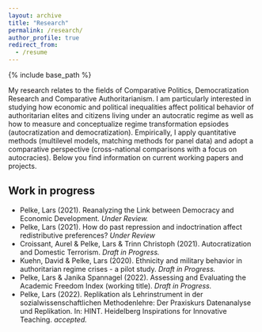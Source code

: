 ```yaml
---
layout: archive
title: "Research"
permalink: /research/
author_profile: true
redirect_from:
  - /resume
---
```


{% include base_path %}

My research relates to the fields of Comparative Politics, Democratization Research and Comparative Authoritarianism. I am particularly interested in studying how economic and political inequalities affect political behavior of authoritarian elites and citizens living under an autocratic regime as well as how to measure and conceptualize regime transformation epsiodes (autocratization and democratization). Empirically, I apply quantitative methods (multilevel models, matching methods for panel data) and adopt a comparative perspective (cross-national comparisons with a focus on autocracies). Below you find information on current working papers and projects.  

Work in progress
------

*  Pelke, Lars (2021). Reanalyzing the Link between Democracy and Economic Development. *Under Review.* 
*  Pelke, Lars (2021). How do past repression and indoctrination affect redistributive preferences? *Under Review*
*  Croissant, Aurel & Pelke, Lars & Trinn Christoph (2021). Autocratization and Domestic Terrorism. *Draft in Progress.* 
*  Kuehn, David & Pelke, Lars (2020). Ethnicity and military behavior in authoritarian regime crises - a pilot study. *Draft in Progress.* 
*  Pelke, Lars & Janika Spannagel (2022). Assessing and Evaluating the Academic Freedom Index (working title). *Draft in Progress.*
*  Pelke, Lars (2022). Replikation als Lehrinstrument in der sozialwissenschaftlichen Methodenlehre: Der Praxiskurs Datenanalyse und Replikation. In: HINT. Heidelberg Inspirations for Innovative Teaching. *accepted.* 






